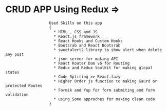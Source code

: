 ﻿# CRUD APP Using Redux =>  
                       Used Skills on this app
                       {
                         * HTML , CSS and JS
                         * React.js framework
                         * React Hooks and Custom Hooks
                         * Bootsrab and React Bootsrab
                         * sweetalert2 library to show alert when delete any post
                         * json server for making API
                         * React Router Dom v6 for Routing
                         * Redux and Redux toolkit for making glopal states
                         * Code Spliting >> React.lazy
                         * Higher Order js function to making Gaurd or protected Routes
                         * Formik and Yup for form submiting and form validation 
                         * using Some approches for making clean code
                       }
 
